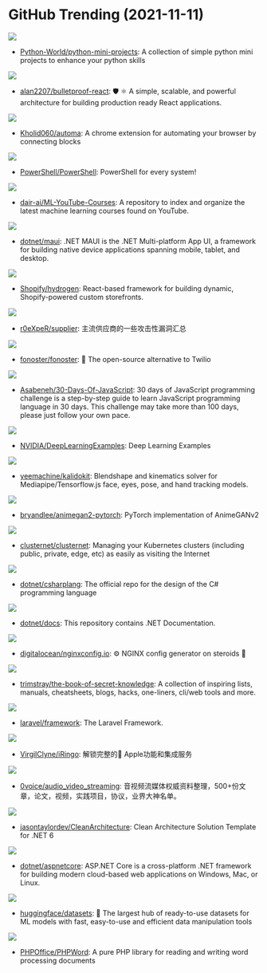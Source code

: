 # GitHub Trending (2021-11-11)

![](https://img.shields.io/badge/Python-New%20308-green?style=flat-square&logo=appveyor)
- [Python-World/python-mini-projects](https://github.com/Python-World/python-mini-projects): A collection of simple python mini projects to enhance your python skills

![](https://img.shields.io/badge/TypeScript-New%2060-green?style=flat-square&logo=appveyor)
- [alan2207/bulletproof-react](https://github.com/alan2207/bulletproof-react): 🛡️ ⚛️ A simple, scalable, and powerful architecture for building production ready React applications.

![](https://img.shields.io/badge/Vue-New%2098-green?style=flat-square&logo=appveyor)
- [Kholid060/automa](https://github.com/Kholid060/automa): A chrome extension for automating your browser by connecting blocks

![](https://img.shields.io/badge/C%23-New%20114-green?style=flat-square&logo=appveyor)
- [PowerShell/PowerShell](https://github.com/PowerShell/PowerShell): PowerShell for every system!

![](https://img.shields.io/badge/none-New%2071-green?style=flat-square&logo=appveyor)
- [dair-ai/ML-YouTube-Courses](https://github.com/dair-ai/ML-YouTube-Courses): A repository to index and organize the latest machine learning courses found on YouTube.

![](https://img.shields.io/badge/C%23-New%2054-green?style=flat-square&logo=appveyor)
- [dotnet/maui](https://github.com/dotnet/maui): .NET MAUI is the .NET Multi-platform App UI, a framework for building native device applications spanning mobile, tablet, and desktop.

![](https://img.shields.io/badge/TypeScript-New%20463-green?style=flat-square&logo=appveyor)
- [Shopify/hydrogen](https://github.com/Shopify/hydrogen): React-based framework for building dynamic, Shopify-powered custom storefronts.

![](https://img.shields.io/badge/none-New%2074-green?style=flat-square&logo=appveyor)
- [r0eXpeR/supplier](https://github.com/r0eXpeR/supplier): 主流供应商的一些攻击性漏洞汇总

![](https://img.shields.io/badge/JavaScript-New%20361-green?style=flat-square&logo=appveyor)
- [fonoster/fonoster](https://github.com/fonoster/fonoster): 🚀 The open-source alternative to Twilio

![](https://img.shields.io/badge/JavaScript-New%20167-green?style=flat-square&logo=appveyor)
- [Asabeneh/30-Days-Of-JavaScript](https://github.com/Asabeneh/30-Days-Of-JavaScript): 30 days of JavaScript programming challenge is a step-by-step guide to learn JavaScript programming language in 30 days. This challenge may take more than 100 days, please just follow your own pace.

![](https://img.shields.io/badge/Jupyter%20Notebook-New%2075-green?style=flat-square&logo=appveyor)
- [NVIDIA/DeepLearningExamples](https://github.com/NVIDIA/DeepLearningExamples): Deep Learning Examples

![](https://img.shields.io/badge/JavaScript-New%20254-green?style=flat-square&logo=appveyor)
- [yeemachine/kalidokit](https://github.com/yeemachine/kalidokit): Blendshape and kinematics solver for Mediapipe/Tensorflow.js face, eyes, pose, and hand tracking models.

![](https://img.shields.io/badge/Jupyter%20Notebook-New%20181-green?style=flat-square&logo=appveyor)
- [bryandlee/animegan2-pytorch](https://github.com/bryandlee/animegan2-pytorch): PyTorch implementation of AnimeGANv2

![](https://img.shields.io/badge/Go-New%2014-green?style=flat-square&logo=appveyor)
- [clusternet/clusternet](https://github.com/clusternet/clusternet): Managing your Kubernetes clusters (including public, private, edge, etc) as easily as visiting the Internet

![](https://img.shields.io/badge/C%23-New%2040-green?style=flat-square&logo=appveyor)
- [dotnet/csharplang](https://github.com/dotnet/csharplang): The official repo for the design of the C# programming language

![](https://img.shields.io/badge/none-New%2027-green?style=flat-square&logo=appveyor)
- [dotnet/docs](https://github.com/dotnet/docs): This repository contains .NET Documentation.

![](https://img.shields.io/badge/JavaScript-New%2030-green?style=flat-square&logo=appveyor)
- [digitalocean/nginxconfig.io](https://github.com/digitalocean/nginxconfig.io): ⚙️ NGINX config generator on steroids 💉

![](https://img.shields.io/badge/none-New%20123-green?style=flat-square&logo=appveyor)
- [trimstray/the-book-of-secret-knowledge](https://github.com/trimstray/the-book-of-secret-knowledge): A collection of inspiring lists, manuals, cheatsheets, blogs, hacks, one-liners, cli/web tools and more.

![](https://img.shields.io/badge/PHP-New%2022-green?style=flat-square&logo=appveyor)
- [laravel/framework](https://github.com/laravel/framework): The Laravel Framework.

![](https://img.shields.io/badge/JavaScript-New%2089-green?style=flat-square&logo=appveyor)
- [VirgilClyne/iRingo](https://github.com/VirgilClyne/iRingo): 解锁完整的 Apple功能和集成服务

![](https://img.shields.io/badge/none-New%208-green?style=flat-square&logo=appveyor)
- [0voice/audio_video_streaming](https://github.com/0voice/audio_video_streaming): 音视频流媒体权威资料整理，500+份文章，论文，视频，实践项目，协议，业界大神名单。

![](https://img.shields.io/badge/C%23-New%2029-green?style=flat-square&logo=appveyor)
- [jasontaylordev/CleanArchitecture](https://github.com/jasontaylordev/CleanArchitecture): Clean Architecture Solution Template for .NET 6

![](https://img.shields.io/badge/C%23-New%2015-green?style=flat-square&logo=appveyor)
- [dotnet/aspnetcore](https://github.com/dotnet/aspnetcore): ASP.NET Core is a cross-platform .NET framework for building modern cloud-based web applications on Windows, Mac, or Linux.

![](https://img.shields.io/badge/Python-New%2058-green?style=flat-square&logo=appveyor)
- [huggingface/datasets](https://github.com/huggingface/datasets): 🤗 The largest hub of ready-to-use datasets for ML models with fast, easy-to-use and efficient data manipulation tools

![](https://img.shields.io/badge/PHP-New%2014-green?style=flat-square&logo=appveyor)
- [PHPOffice/PHPWord](https://github.com/PHPOffice/PHPWord): A pure PHP library for reading and writing word processing documents

